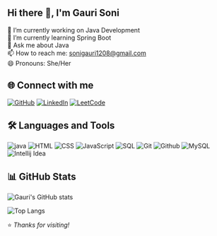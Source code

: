## Hi there 👋, I'm Gauri Soni

🔭 I’m currently working on Java Development  
🌱 I’m currently learning Spring Boot  
💬 Ask me about Java   
📫 How to reach me: sonigauri1208@gmail.com  
😄 Pronouns: She/Her 

## 🌐 Connect with me

[![GitHub](https://img.shields.io/badge/GitHub-%2312100E.svg?&style=for-the-badge&logo=github&logoColor=white)](https://github.com/gauri12soni)
[![LinkedIn](https://img.shields.io/badge/LinkedIn-%230077B5.svg?&style=for-the-badge&logo=linkedin&logoColor=white)](www.linkedin.com/in/gauri-soni-739260202)
[![LeetCode](https://img.shields.io/badge/LeetCode-%23FFA116.svg?&style=for-the-badge&logo=leetcode&logoColor=black)](https://leetcode.com/u/sonigauri1208/)

## 🛠️ Languages and Tools

![java](https://img.shields.io/badge/Java-Color?style=flat&logo=logo&logoColor=white)
![HTML](https://img.shields.io/badge/HTML-Color?style=flat&logo=logo&logoColor=white)
![CSS](https://img.shields.io/badge/CSS-Color?style=flat&logo=logo&logoColor=white)
![JavaScript](https://img.shields.io/badge/JavaScript-Color?style=flat&logo=logo&logoColor=white)
![SQL](https://img.shields.io/badge/SQL-Color?style=flat&logo=logo&logoColor=white)
![Git](https://img.shields.io/badge/Git-Color?style=flat&logo=logo&logoColor=white)
![Github](https://img.shields.io/badge/Github-Color?style=flat&logo=logo&logoColor=white)
![MySQL](https://img.shields.io/badge/MySQL-Color?style=flat&logo=logo&logoColor=white)
![Intellij Idea](https://img.shields.io/badge/IntelliJIdea-Color?style=flat&logo=logo&logoColor=white)


## 📊 GitHub Stats

![Gauri's GitHub stats](https://github-readme-stats.vercel.app/api?username=gauri12soni&show_icons=true&theme=radical)

![Top Langs](https://github-readme-stats.vercel.app/api/top-langs/?username=gauri12soni&layout=compact&theme=radical)


⭐ *Thanks for visiting!*
